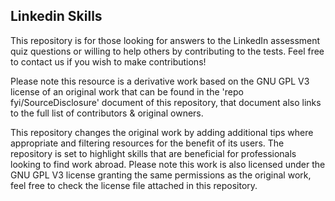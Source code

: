 ## Linkedin Skills

<a id="top-page"></a>


This repository is for those looking for answers to the LinkedIn assessment quiz questions or willing to help others by contributing to the tests. Feel free to contact us if you wish to make contributions!

Please note this resource is a derivative work based on the GNU GPL V3 license of an original work that can be found in the 'repo fyi/SourceDisclosure' document of this repository, that document also links to the full list of contributors & original owners.

This repository changes the original work by adding additional tips where appropriate and filtering resources for the benefit of its users. The repository is set to highlight skills that are beneficial for professionals looking to find work abroad. Please note this work is also licensed under the GNU GPL V3 license granting the same permissions as the original work, feel free to check the license file attached in this repository.

